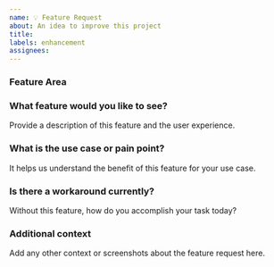```yaml
---
name: 💡 Feature Request
about: An idea to improve this project
title: 
labels: enhancement
assignees: 
---
```


### Feature Area
<!-- Uncomment the labels below which are relevant to this feature: -->
<!-- /area frontend -->
<!-- /area backend -->
<!-- /area components -->

### What feature would you like to see?
Provide a description of this feature and the user experience.

### What is the use case or pain point?
It helps us understand the benefit of this feature for your use case. 

### Is there a workaround currently?
Without this feature, how do you accomplish your task today? 

### Additional context
Add any other context or screenshots about the feature request here.


